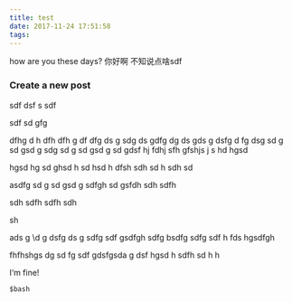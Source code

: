 ```yaml
---
title: test
date: 2017-11-24 17:51:58
tags:
---
```

how are you these days?
你好啊 不知说点啥sdf
### Create a new post
sdf
dsf
s
sdf

sdf
sd
gfg

dfhg
d
h
dfh
dfh
g
df
dfg
ds
g
sdg
ds
gdfg
dg
ds
gds
g
dsfg
d
fg
dsg
sd
g
sd
gsd
g
sdg
sd
g
sd
gsd
g
sd
gdsf
hj
fdhj
sfh
gfshjs
j
s
hd
hgsd

hgsd
hg
sd
ghsd
h
sd
hsd
h
dfsh
sdh
sd
h
sdh
sd


asdfg
sd
g
sd
gsd
g
sdfgh
sd
gsfdh
sdh
sdfh

sdh
sdfh
sdfh
sdh

sh

ads
g
\d
g
dsfg
ds
g
sdfg
sdf
gsdfgh
sdfg
bsdfg
sdfg
sdf
h
fds
hgsdfgh




fhfhshgs
dg
sd
fg
sdf
gdsfgsda
g
dsf
hgsd
h
sdfh
sd
h
h

I‘m fine!
```
$bash 
```